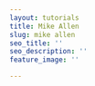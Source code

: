 ```yaml
---
layout: tutorials
title: Mike Allen
slug: mike allen
seo_title: ''
seo_description: ''
feature_image: ''

---
```

